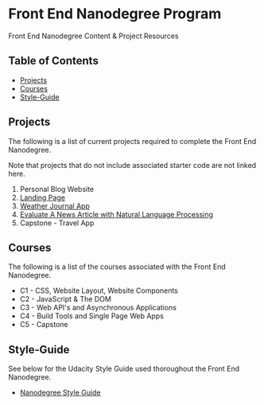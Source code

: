 # Front End Nanodegree Program

Front End Nanodegree Content & Project Resources

## Table of Contents

* [Projects](#projects)
* [Courses](#courses)
* [Style-Guide](#style-guide)

## Projects

The following is a list of current projects required to complete the Front End Nanodegree.

Note that projects that do not include associated starter code are not linked here.

1. Personal Blog Website
2. [Landing Page](https://github.com/udacity/fend/tree/refresh-2019/projects/landing-page)
3. [Weather Journal App](https://github.com/udacity/fend/tree/refresh-2019/projects/weather-journal-app)
4. [Evaluate A News Article with Natural Language Processing](https://github.com/udacity/fend/tree/refresh-2019/projects/evaluate-news-nlp)
5. Capstone - Travel App

## Courses

The following is a list of the courses associated with the Front End Nanodegree.

* C1 - CSS, Website Layout, Website Components
* C2 - JavaScript & The DOM
* C3 - Web API's and Asynchronous Applications
* C4 - Build Tools and Single Page Web Apps
* C5 - Capstone

## Style-Guide

See below for the Udacity Style Guide used thoroughout the Front End Nanodegree.

* [Nanodegree Style Guide](http://udacity.github.io/frontend-nanodegree-styleguide/)